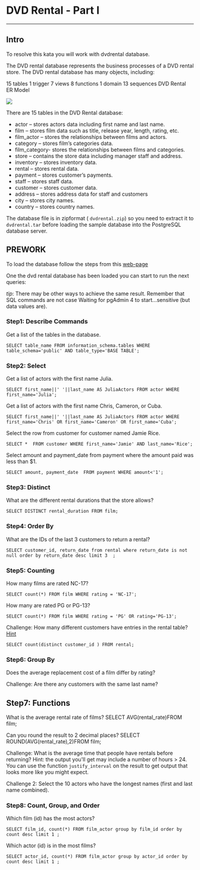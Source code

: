 # DVD Rental - Part I
----
## Intro

To resolve this kata you will work with dvdrental database.

The DVD rental database represents the business processes of a DVD rental store. The DVD rental database has many objects, including:

15 tables
1 trigger
7 views
8 functions
1 domain
13 sequences
DVD Rental ER Model

![](https://www.postgresqltutorial.com/wp-content/uploads/2018/03/dvd-rental-sample-database-diagram.png)

There are 15 tables in the DVD Rental database:

- actor – stores actors data including first name and last name.
- film – stores film data such as title, release year, length, rating, etc.
- film_actor – stores the relationships between films and actors.
- category – stores film’s categories data.
- film_category- stores the relationships between films and categories.
- store – contains the store data including manager staff and address.
- inventory – stores inventory data.
- rental – stores rental data.
- payment – stores customer’s payments.
- staff – stores staff data.
- customer – stores customer data.
- address – stores address data for staff and customers
- city – stores city names.
- country – stores country names.


The database file is in zipformat ( `dvdrental.zip`) so you need to extract it to  `dvdrental.tar` before loading the sample database into the PostgreSQL database server.

## PREWORK

To load the database follow the steps from this [web-page](https://www.postgresqltutorial.com/postgresql-getting-started/load-postgresql-sample-database/)

One the dvd rental database has been loaded you can start to run the next queries:

*tip*: There may be other ways to achieve the same result.  Remember that SQL commands are not case Waiting for pgAdmin 4 to start...sensitive (but data values are).

### Step1: Describe Commands

Get a list of the tables in the database.

    SELECT table_name FROM information_schema.tables WHERE table_schema='public' AND table_type='BASE TABLE';


### Step2: Select

Get a list of actors with the first name Julia.

    SELECT first_name||' '||last_name AS JuliaActors FROM actor WHERE first_name='Julia';



Get a list of actors with the first name Chris, Cameron, or Cuba.

    SELECT first_name||' '||last_name AS JuliaActors FROM actor WHERE first_name='Chris' OR first_name='Cameron' OR first_name='Cuba';



Select the row from customer for customer named Jamie Rice.

    SELECT *  FROM customer WHERE first_name='Jamie' AND last_name='Rice'; 


Select amount and payment_date from payment where the amount paid was less than $1.

    SELECT amount, payment_date  FROM payment WHERE amount<'1'; 


### Step3: Distinct

What are the different rental durations that the store allows?

    SELECT DISTINCT rental_duration FROM film;

### Step4: Order By

What are the IDs of the last 3 customers to return a rental?

    SELECT customer_id, return_date from rental where return_date is not null order by return_date desc limit 3  ;

    
### Step5: Counting

How many films are rated NC-17?  

    SELECT count(*) FROM film WHERE rating = 'NC-17';

How many are rated PG or PG-13?

    SELECT count(*) FROM film WHERE rating = 'PG' OR rating='PG-13';

Challenge: How many different customers have entries in the rental table?  [Hint](http://www.w3resource.com/sql/aggregate-functions/count-with-distinct.php)

    SELECT count(distinct customer_id ) FROM rental;


### Step6: Group By

Does the average replacement cost of a film differ by rating?

    


Challenge: Are there any customers with the same last name?

## Step7: Functions

What is the average rental rate of films?
    SELECT AVG(rental_rate)FROM film;


Can you round the result to 2 decimal places?
    SELECT ROUND(AVG(rental_rate),2)FROM film;

Challenge: What is the average time that people have rentals before returning?  Hint: the output you'll get may include a number of hours > 24.  You can use the function `justify_interval` on the result to get output that looks more like you might expect.

    

Challenge 2: Select the 10 actors who have the longest names (first and last name combined).

### Step8: Count, Group, and Order

Which film (id) has the most actors?  

    SELECT film_id, count(*) FROM film_actor group by film_id order by count desc limit 1 ;


Which actor (id) is in the most films?

    SELECT actor_id, count(*) FROM film_actor group by actor_id order by count desc limit 1 ;



    

